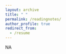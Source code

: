 ```yaml
---
layout: archive
title: " "
permalink: /readingnotes/
author_profile: true
redirect_from:
  - /resume
---
```



NA
